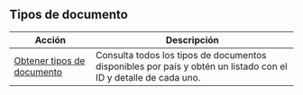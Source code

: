 ## Tipos de documento

|Acción|Descripción|
|---|---|
|[Obtener tipos de documento](https://www.mercadopago[FAKER][URL][DOMAIN]/developers/es/reference/identification_types/_identification_types/get)|Consulta todos los tipos de documentos disponibles por país y obtén un listado con el ID y detalle de cada uno.|
